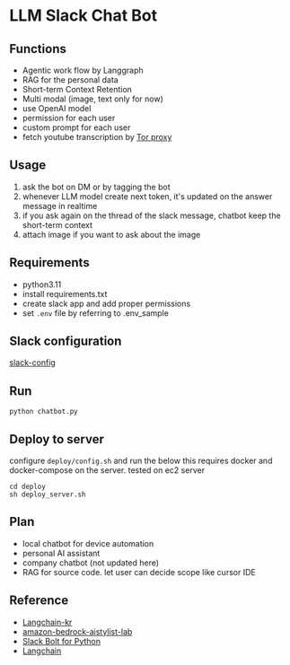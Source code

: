# LLM Slack Chat Bot


## Functions
- Agentic work flow by Langgraph
- RAG for the personal data
- Short-term Context Retention
- Multi modal (image, text only for now)
- use OpenAI model
- permission for each user
- custom prompt for each user
- fetch youtube transcription by [Tor proxy](https://www.torproject.org/)



## Usage
1. ask the bot on DM or by tagging the bot
2. whenever LLM model create next token, it's updated on the answer message in realtime
3. if you ask again on the thread of the slack message, chatbot keep the short-term context
4. attach image if you want to ask about the image

## Requirements
- python3.11
- install requirements.txt
- create slack app and add proper permissions
- set `.env` file by referring to .env_sample

## Slack configuration
[slack-config](slack-config.md)

## Run
```shell
python chatbot.py
```

## Deploy to server
configure `deploy/config.sh` and run the below
this requires docker and docker-compose on the server.
tested on ec2 server

```shell
cd deploy
sh deploy_server.sh
```

## Plan
- local chatbot for device automation
- personal AI assistant
- company chatbot (not updated here)
- RAG for source code. let user can decide scope like cursor IDE 


## Reference
- [Langchain-kr](https://github.com/teddylee777/langchain-kr)
- [amazon-bedrock-aistylist-lab](https://github.com/aws-samples/amazon-bedrock-aistylist-lab)
- [Slack Bolt for Python](https://tools.slack.dev/bolt-python/getting-started/)
- [Langchain](https://python.langchain.com/docs/introduction/)
